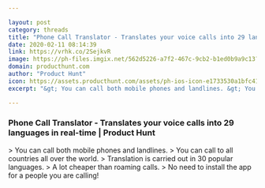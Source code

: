 ```yaml
---

layout: post
category: threads
title: "Phone Call Translator - Translates your voice calls into 29 languages in real-time"
date: 2020-02-11 08:14:39
link: https://vrhk.co/2SejkvR
image: https://ph-files.imgix.net/562d5226-a7f2-467c-9cb2-b1ed0b9a9c13?auto=format&fit=crop&h=512&w=1024
domain: producthunt.com
author: "Product Hunt"
icon: https://assets.producthunt.com/assets/ph-ios-icon-e1733530a1bfc41080db8161823f1ef262cdbbc933800c0a2a706f70eb9c277a.png
excerpt: "&gt; You can call both mobile phones and landlines. &gt; You can call to all countries all over the world. &gt; Translation is carried out in 30 popular languages. &gt; A lot cheaper than roaming calls. &gt; No need to install the app for a people you are calling!"

---
```


### Phone Call Translator - Translates your voice calls into 29 languages in real-time | Product Hunt

&gt; You can call both mobile phones and landlines. &gt; You can call to all countries all over the world. &gt; Translation is carried out in 30 popular languages. &gt; A lot cheaper than roaming calls. &gt; No need to install the app for a people you are calling!